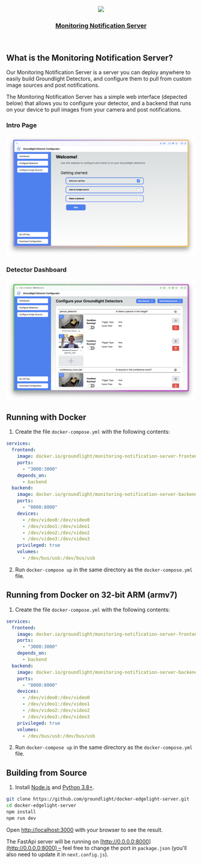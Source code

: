 <p align="center">
  <a href="https://nextjs-fastapi-starter.vercel.app/">
    <img src="https://avatars.githubusercontent.com/u/118213576?s=200&v=4" height="96">
    <h3 align="center">Monitoring Notification Server</h3>
  </a>
</p>

<br/>

## What is the Monitoring Notification Server?

Our Monitoring Notification Server is a server you can deploy anywhere to easily build Groundlight Detectors, and configure them to pull from custom image sources and post notifications.

The Monitoring Notification Server has a simple web interface (depected below) that allows you to configure your detector, and a backend that runs on your device to pull images from your camera and post notifications.

### Intro Page

![Intro Page](./images/Groundlight-Docker-Frontpage.png)

### Detector Dashboard

![Detector Dashboard](./images/Groundlight-Detector-Dashboard.png)

## Running with Docker

1. Create the file `docker-compose.yml` with the following contents:

```yaml
services:
  frontend:
    image: docker.io/groundlight/monitoring-notification-server-frontend:latest
    ports:
      - "3000:3000"
    depends_on:
      - backend
  backend:
    image: docker.io/groundlight/monitoring-notification-server-backend:latest
    ports:
      - "8000:8000"
    devices:
      - /dev/video0:/dev/video0
      - /dev/video1:/dev/video1
      - /dev/video2:/dev/video2
      - /dev/video3:/dev/video3
    privileged: true
    volumes:
      - /dev/bus/usb:/dev/bus/usb
```

2. Run `docker-compose up` in the same directory as the `docker-compose.yml` file.

## Running from Docker on 32-bit ARM (armv7)

1. Create the file `docker-compose.yml` with the following contents:

```yaml
services:
  frontend:
    image: docker.io/groundlight/monitoring-notification-server-frontend:armv7-latest
    ports:
      - "3000:3000"
    depends_on:
      - backend
  backend:
    image: docker.io/groundlight/monitoring-notification-server-backend:armv7-latest
    ports:
      - "8000:8000"
    devices:
      - /dev/video0:/dev/video0
      - /dev/video1:/dev/video1
      - /dev/video2:/dev/video2
      - /dev/video3:/dev/video3
    privileged: true
    volumes:
      - /dev/bus/usb:/dev/bus/usb
```

2. Run `docker-compose up` in the same directory as the `docker-compose.yml` file.

## Building from Source

1. Install [Node.js](https://nodejs.org/en/download/) and [Python 3.8+](https://www.python.org/downloads/).

```bash
git clone https://github.com/groundlight/docker-edgelight-server.git
cd docker-edgelight-server
npm install
npm run dev
```

Open [http://localhost:3000](http://localhost:3000) with your browser to see the result.

The FastApi server will be running on [http://0.0.0.0:8000](http://0.0.0.0:8000) – feel free to change the port in `package.json` (you'll also need to update it in `next.config.js`).

